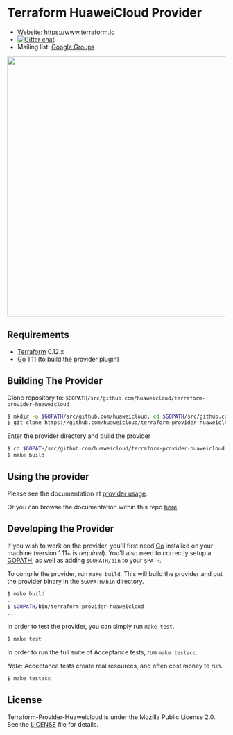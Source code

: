 Terraform HuaweiCloud Provider
==============================

- Website: https://www.terraform.io
- [![Gitter chat](https://badges.gitter.im/hashicorp-terraform/Lobby.png)](https://gitter.im/hashicorp-terraform/Lobby)
- Mailing list: [Google Groups](http://groups.google.com/group/terraform-tool)

<img src="https://cdn.rawgit.com/hashicorp/terraform-website/master/content/source/assets/images/logo-hashicorp.svg" width="600px">

Requirements
------------

-	[Terraform](https://www.terraform.io/downloads.html) 0.12.x
-	[Go](https://golang.org/doc/install) 1.11 (to build the provider plugin)

Building The Provider
---------------------

Clone repository to: `$GOPATH/src/github.com/huaweicloud/terraform-provider-huaweicloud`

```sh
$ mkdir -p $GOPATH/src/github.com/huaweicloud; cd $GOPATH/src/github.com/huaweicloud
$ git clone https://github.com/huaweicloud/terraform-provider-huaweicloud
```

Enter the provider directory and build the provider

```sh
$ cd $GOPATH/src/github.com/huaweicloud/terraform-provider-huaweicloud
$ make build
```

Using the provider
----------------------
Please see the documentation at [provider usage](docs/index.md).

Or you can browse the documentation within this repo [here](https://github.com/huaweicloud/terraform-provider-huaweicloud/tree/master/docs).

Developing the Provider
---------------------------

If you wish to work on the provider, you'll first need [Go](http://www.golang.org) installed on your machine (version 1.11+ is *required*). You'll also need to correctly setup a [GOPATH](http://golang.org/doc/code.html#GOPATH), as well as adding `$GOPATH/bin` to your `$PATH`.

To compile the provider, run `make build`. This will build the provider and put the provider binary in the `$GOPATH/bin` directory.

```sh
$ make build
...
$ $GOPATH/bin/terraform-provider-huaweicloud
...
```

In order to test the provider, you can simply run `make test`.

```sh
$ make test
```

In order to run the full suite of Acceptance tests, run `make testacc`.

*Note:* Acceptance tests create real resources, and often cost money to run.

```sh
$ make testacc
```

## License

Terraform-Provider-Huaweicloud is under the Mozilla Public License 2.0. See the [LICENSE](LICENSE) file for details.

